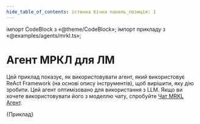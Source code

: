 ```yaml
---
hide_table_of_contents: істинна бічна панель_позиція: 1
---
```


імпорт CodeBlock з «@theme/CodeBlock»; імпорт прикладу з «@examples/agents/mrkl.ts»;

# Агент МРКЛ для ЛМ

Цей приклад показує, як використовувати агент, який використовує ReAct Framework (на основі опису інструментів), щоб вирішити, яку дію зробити. Цей агент оптимізовано для використання з LLM. Якщо ви хочете використовувати його з моделлю чату, спробуйте [Чат MRKL Агент](MRKL%20агент%20для%20моделей%20чату.md).

<CodeBlock language="typescript">{Приклад}</CodeBlock>

